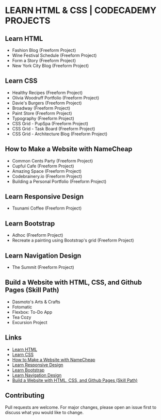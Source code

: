 # LEARN HTML & CSS | CODECADEMY PROJECTS

## Learn HTML
- Fashion Blog (Freeform Project)
- Wine Festival Schedule (Freeform Project)
- Form a Story (Freeform Project)
- New York City Blog (Freeform Project)

## Learn CSS
- Healthy Recipes (Freeform Project)
- Olivia Woodruff Portfolio (Freeform Project)
- Davie's Burgers (Freeform Project)
- Broadway (Freeform Project)
- Paint Store (Freeform Project)
- Typography (Freeform Project)
- CSS Grid - PupSpa (Freeform Project)
- CSS Grid - Task Board (Freeform Project)
- CSS Grid - Architecture Blog (Freeform Project)

## How to Make a Website with NameCheap
- Common Cents Party (Freeform Project)
- Cupful Cafe (Freeform Project)
- Amazing Space (Freeform Project)
- Codebrainery.io (Freeform Project)
- Building a Personal Portfolio (Freeform Project)

## Learn Responsive Design
- Tsunami Coffee (Freeform Project)

## Learn Bootstrap
- Adhoc (Freeform Project)
- Recreate a painting using Bootstrap's grid (Freeform Project)

## Learn Navigation Design
- The Summit (Freeform Project)

## Build a Website with HTML, CSS, and Github Pages (Skill Path)
- Dasmoto's Arts & Crafts
- Fotomatic
- Flexbox: To-Do App
- Tea Cozy
- Excursion Project

## Links
- [Learn HTML](https://www.codecademy.com/learn/learn-html)
- [Learn CSS](https://www.codecademy.com/learn/learn-css)
- [How to Make a Website with NameCheap](https://www.codecademy.com/learn/make-a-website)
- [Learn Responsive Design](https://www.codecademy.com/learn/learn-responsive-design)
- [Learn Bootstrap](https://www.codecademy.com/learn/learn-bootstrap)
- [Learn Navigation Design](https://www.codecademy.com/learn/learn-navigation-design)
- [Build a Website with HTML, CSS, and Github Pages (Skill Path)](https://www.codecademy.com/learn/paths/learn-how-to-build-websites)

## Contributing
Pull requests are welcome. For major changes, please open an issue first to discuss what you would like to change.
